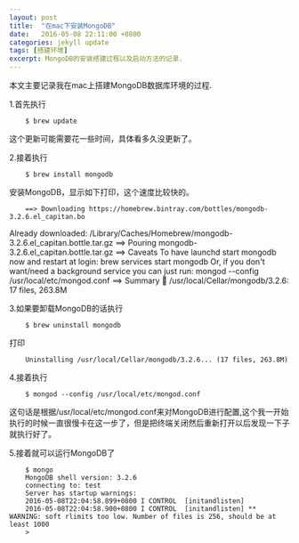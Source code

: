 ```yaml
---
layout: post
title:  "在mac下安装MongoDB"
date:   2016-05-08 22:11:00 +0800
categories: jekyll update
tags: [搭建环境]
excerpt: MongoDB的安装搭建过程以及启动方法的记录.
---
```


本文主要记录我在mac上搭建MongoDB数据库环境的过程.

1.首先执行

		$ brew update

这个更新可能需要花一些时间，具体看多久没更新了。

2.接着执行

		$ brew install mongodb

安装MongoDB，显示如下打印，这个速度比较快的。

		==> Downloading https://homebrew.bintray.com/bottles/mongodb-3.2.6.el_capitan.bo
Already downloaded: /Library/Caches/Homebrew/mongodb-3.2.6.el_capitan.bottle.tar.gz
		==> Pouring mongodb-3.2.6.el_capitan.bottle.tar.gz
		==> Caveats
		To have launchd start mongodb now and restart at login:
		  brew services start mongodb
		Or, if you don't want/need a background service you can just run:
		  mongod --config /usr/local/etc/mongod.conf
		==> Summary
		🍺  /usr/local/Cellar/mongodb/3.2.6: 17 files, 263.8M

3.如果要卸载MongoDB的话执行

		$ brew uninstall mongodb

打印

		Uninstalling /usr/local/Cellar/mongodb/3.2.6... (17 files, 263.8M)

4.接着执行

		$ mongod --config /usr/local/etc/mongod.conf 

这句话是根据/usr/local/etc/mongod.conf来对MongoDB进行配置,这个我一开始执行的时候一直很慢卡在这一步了，但是把终端关闭然后重新打开以后发现一下子就执行好了。

5.接着就可以运行MongoDB了

		$ mongo
		MongoDB shell version: 3.2.6
		connecting to: test
		Server has startup warnings: 
		2016-05-08T22:04:58.899+0800 I CONTROL  [initandlisten] 
		2016-05-08T22:04:58.900+0800 I CONTROL  [initandlisten] ** WARNING: soft rlimits too low. Number of files is 256, should be at least 1000
		> 







